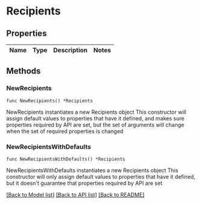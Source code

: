 # Recipients

## Properties

Name | Type | Description | Notes
------------ | ------------- | ------------- | -------------

## Methods

### NewRecipients

`func NewRecipients() *Recipients`

NewRecipients instantiates a new Recipients object
This constructor will assign default values to properties that have it defined,
and makes sure properties required by API are set, but the set of arguments
will change when the set of required properties is changed

### NewRecipientsWithDefaults

`func NewRecipientsWithDefaults() *Recipients`

NewRecipientsWithDefaults instantiates a new Recipients object
This constructor will only assign default values to properties that have it defined,
but it doesn't guarantee that properties required by API are set


[[Back to Model list]](../README.md#documentation-for-models) [[Back to API list]](../README.md#documentation-for-api-endpoints) [[Back to README]](../README.md)


